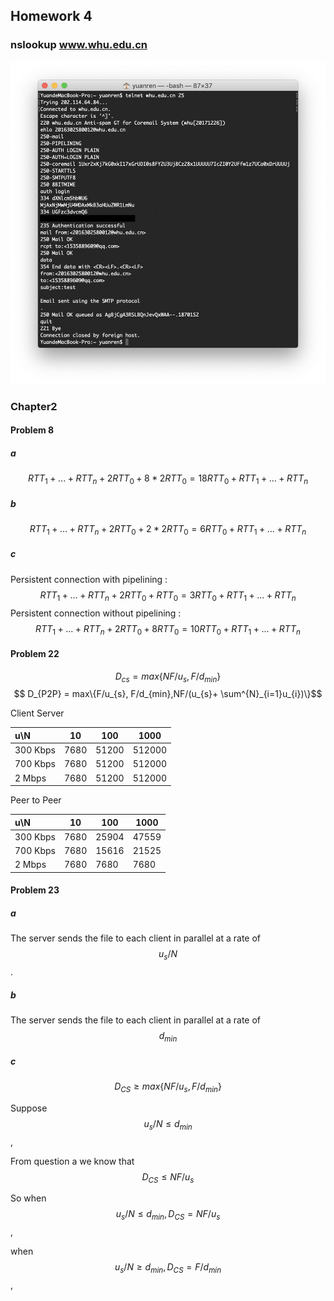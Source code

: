 ## Homework 4

### nslookup www.whu.edu.cn 

![homework4_nslookup](https://github.com/sumAllie/distributedNetwork/blob/master/Homework/homework3/homework3_telnet25-1.png)



### Chapter2

#### Problem 8

##### a

$$
RTT_{1} + ... + RTT_{n} + 2RTT_{0} + 8*2 RTT_{0}
= 18RTT_{0} + RTT_{1} + ... + RTT_{n}
$$

##### b

$$
RTT_{1} + ... + RTT_{n} + 2RTT_{0} + 2*2 RTT_{0}
= 6RTT_{0} + RTT_{1} + ... + RTT_{n}
$$

##### c

Persistent connection with pipelining : 
$$
RTT_{1} + ... + RTT_{n} + 2RTT_{0} + RTT_{0}
= 3RTT_{0} + RTT_{1} + ... + RTT_{n}
$$
Persistent connection without pipelining : 
$$
RTT_{1} + ... + RTT_{n} + 2RTT_{0} + 8RTT_{0}= 10RTT_{0} + RTT_{1} + ... + RTT_{n}
$$

#### Problem 22

$$ D_{cs} = max\{NF/u_{s}, F/d_{min}\} $$
$$ D_{P2P} = max\{F/u_{s}, F/d_{min},NF/(u_{s}+ \sum^{N}_{i=1}u_{i})\}$$ 



Client Server 

| u\N      | 10   | 100   | 1000   |
| :------- | ---- | ----- | ------ |
| 300 Kbps | 7680 | 51200 | 512000 |
| 700 Kbps | 7680 | 51200 | 512000 |
| 2 Mbps   | 7680 | 51200 | 512000 |



Peer to Peer

| u\N      | 10   | 100   | 1000  |
| :------- | ---- | ----- | ----- |
| 300 Kbps | 7680 | 25904 | 47559 |
| 700 Kbps | 7680 | 15616 | 21525 |
| 2 Mbps   | 7680 | 7680  | 7680  |



####  Problem 23

##### a

The server sends the file to each client in parallel at a rate of $$ u_{s}/N $$.

##### b

The server sends the file to each client in parallel at a rate of $$d_{min} $$

##### c

$$ D_{CS} \geq max\{NF/u_{s}, F/d_{min}\} $$

Suppose $$ u_{s}/N \leq d_{min} $$,

From question a we know that $$ D_{CS} \leq NF/u_{s} $$

So when $$ u_{s}/N \leq d_{min},D_{CS}=NF/u_{s} $$,

when $$ u_{s}/N \geq d_{min},D_{CS}=F/d_{min} $$,

